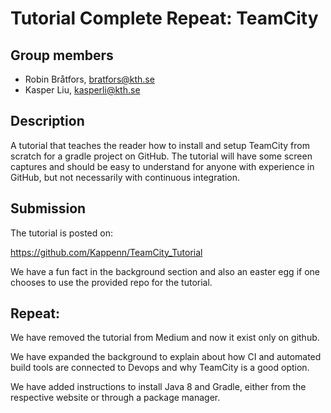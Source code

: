 # Tutorial Complete Repeat: TeamCity

## Group members
- Robin Bråtfors, bratfors@kth.se
- Kasper Liu, kasperli@kth.se

## Description
A tutorial that teaches the reader how to install and setup TeamCity from scratch for a gradle project on GitHub. The tutorial will have some screen captures and should be easy to understand for anyone with experience in GitHub, but not necessarily with continuous integration.

## Submission
The tutorial is posted on:

https://github.com/Kappenn/TeamCity_Tutorial

We have a fun fact in the background section and also an easter egg if one chooses to use the provided repo for the tutorial.

## Repeat:

We have removed the tutorial from Medium and now it exist only on github.

We have expanded the background to explain about how CI and automated build tools are connected to Devops and why TeamCity is a good option.

We have added instructions to install Java 8 and Gradle, either from the respective website or through a package manager.

